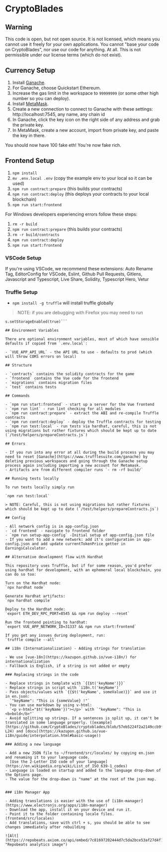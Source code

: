 # CryptoBlades

## Warning

This code is open, but not open source. It is not licensed, which means you cannot use it freely for your own applications. You cannot "base your code on CryptoBlades", nor use our code for anything. At all. This is not permissible under our license terms (which do not exist).

## Currency Setup

1. Install [Ganache](https://www.trufflesuite.com/ganache).
1. For Ganache, choose Quickstart Ethereum.
1. Increase the gas limit in the workspace to `99999999` (or some other high number so you can deploy).
1. Install [MetaMask](https://metamask.io/).
1. Create a new connection to connect to Ganache with these settings: http://localhost:7545, any name, any chain id
1. In Ganache, click the key icon on the right side of any address and grab the private key.
1. In MetaMask, create a new account, import from private key, and paste the key in there.

You should now have 100 fake eth! You're now fake rich.

## Frontend Setup

1. `npm install`
1. `mv .env.local .env` (copy the example env to your local so it can be used)
1. `npm run contract:prepare` (this builds your contracts)
1. `npm run contract:deploy` (this deploys your contracts to your local blockchain)
1. `npm run start:frontend`

For Windows developers experiencing errors follow these steps:

1. `rm -r build`
1. `npm run contract:prepare` (this builds your contracts)
1. `rm -r build/contracts`
1. `npm run contract:deploy`
1. `npm run start:frontend`

### VSCode Setup

If you're using VSCode, we recommend these extensions: Auto Rename Tag, EditorConfig for VSCode, Eslint, Github Pull Requests, Gitlens, Javascript and Typescript, Live Share, Solidity, Typescript Hero, Vetur

### Truffle Setup

- `npm install -g truffle` will install truffle globally
> NOTE: if you are debugging with Firefox you may need to run 
```let s=await NFTStorage.deployed()
s.setStorageEnabled(true)```

## Environment Variables

There are optional environment variables, most of which have sensible defaults if copied from `.env.local`:

- `VUE_APP_API_URL` - the API URL to use - defaults to prod (which will throw CORS errors on local)

## Structure

- `contracts` contains the solidity contracts for the game
- `frontend` contains the Vue code for the frontend
- `migrations` contains migration files
- `test` contains tests

## Commands

- `npm run start:frontend` - start up a server for the Vue frontend
- `npm run lint` - run lint checking for all modules
- `npm run contract:prepare` - extract the ABI and re-compile Truffle contracts
- `npm run contract:deploy` - deploy the Truffle contracts for testing
- `npm run test:local` - run tests via hardhat, careful, this is not using migrations but rather fixtures which should be kept up to date (`/test/helpers/prepareContracts.js`)

## Errors

- If you run into any error at all during the build process you may need to reset [Ganache](https://www.trufflesuite.com/ganache) by deleting previous workspaces and going through the Ganache setup process again including importing a new account for Metamask.
- Artifacts are from different compiler runs `- rm -rf build/`

## Running tests locally

To run tests locally simply run

`npm run test:local`

> NOTE: Careful, this is not using migrations but rather fixtures which should be kept up to date (`/test/helpers/prepareContracts.js`)

## Config

- All network config is in app-config.json
- `cd frontend` - navigate to frontend folder
- `npm run setup-app-config` -Initial setup of app-config.json file
- If you want to add a new network: add it's configuration in app-config.json and add update currentTokenPrice getter in EarningsCalculator.

## Alternative development flow with Hardhat

This repository uses Truffle, but if for some reason, you'd prefer using hardhat for development, with an ephemeral local blockchain, you can do so too:

Turn on the Hardhat node:
`npx hardhat node`

Generate Hardhat artifacts:
`npx hardhat compile`

Deploy to the Hardhat node:
`export ETH_DEV_RPC_PORT=8545 && npm run deploy --reset`

Run the frontend pointing to hardhat:
`export VUE_APP_NETWORK_ID=31337 && npm run start:frontend`

If you get any issues during deployment, run:
`truffle compile --all`

## i18n (Internationalization) - Adding strings for translation

- We use [vue-18n](https://kazupon.github.io/vue-i18n/) for internationalization
- Fallback is English, if a string is not added or empty

### Replacing strings in the code

- Replace strings in template with `{{$t('keyName')}}`
- Replace strings in script with `i18n.t('keyName')`
- Pass objects/values with `{{$t('keyName', someValue)}}` and use it in en.json:
  `"keyName": "This is {someValue} !"`
- You can use markdown by using v-html:
  `<p v-html="$t('keyName'})"></p>` with `"keyName": "This is <b>bold</b>"`
- Avoid splitting up strings. If a sentences is split up, it can't be translated in some language properly. ([example](https://github.com/CryptoBlades/cryptoblades/blob/57eb5224f2a2149ccb9f3e5f52bb54eb700dbe53/frontend/src/views/Plaza.vue#L22-L24) and [docu](https://kazupon.github.io/vue-i18n/guide/interpolation.html#basic-usage))

### Adding a new language

- Add a new JSON file to ~/frontend/src/locales/ by copying en.json and renaming it to your language code.
  [Use the 2-Letter ISO code of your language](https://en.wikipedia.org/wiki/List_of_ISO_639-1_codes)
- Language is loaded on startup and added to the language drop-down of the Options page.
- The value for the drop-down is "name" at the root of the json map.


### i18n Manager App

- Adding translations is easier with the use of [i18n-manager](https://www.electronjs.org/apps/i18n-manager)
- Download the app, install it on your device and run it.
- Point it to the folder containing locale files. (frontend/src/locales)
- Add translations, save with ctrl + s, you should be able to see changes immediately after rebuilding

![Alt](https://repobeats.axiom.co/api/embed/7c81697202444d7c5da2bce53af27d4f15e04676.svg "Repobeats analytics image")
